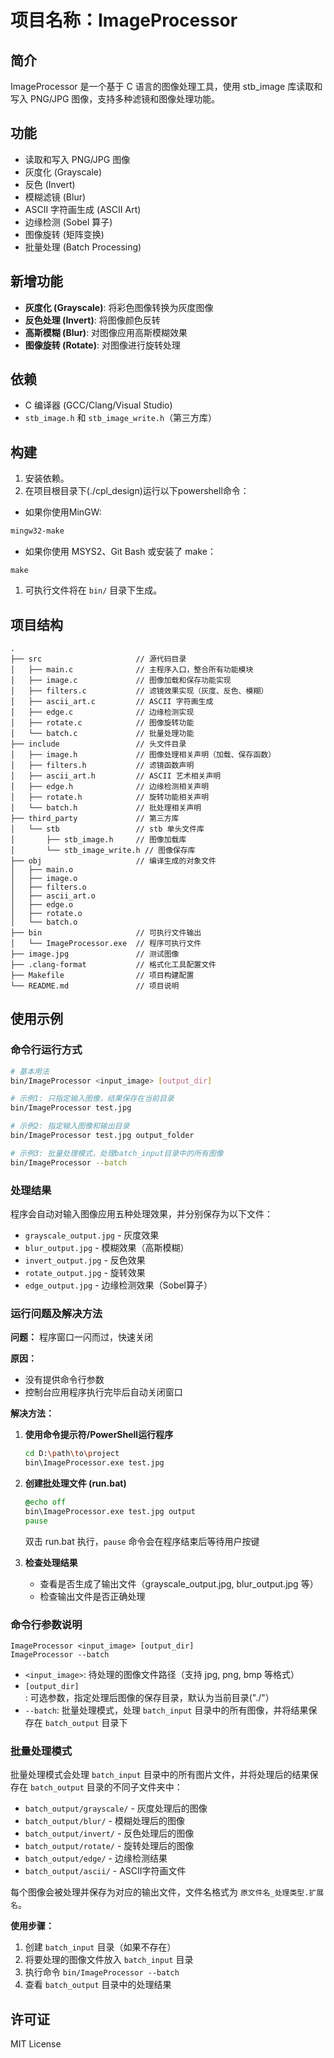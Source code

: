 # 项目名称：ImageProcessor

## 简介
ImageProcessor 是一个基于 C 语言的图像处理工具，使用 stb_image 库读取和写入 PNG/JPG 图像，支持多种滤镜和图像处理功能。

## 功能
- 读取和写入 PNG/JPG 图像
- 灰度化 (Grayscale)
- 反色 (Invert)
- 模糊滤镜 (Blur)
- ASCII 字符画生成 (ASCII Art)
- 边缘检测 (Sobel 算子)
- 图像旋转 (矩阵变换)
- 批量处理 (Batch Processing)

## 新增功能
- **灰度化 (Grayscale)**: 将彩色图像转换为灰度图像
- **反色处理 (Invert)**: 将图像颜色反转
- **高斯模糊 (Blur)**: 对图像应用高斯模糊效果
- **图像旋转 (Rotate)**: 对图像进行旋转处理

## 依赖
- C 编译器 (GCC/Clang/Visual Studio)
- `stb_image.h` 和 `stb_image_write.h`（第三方库）

## 构建
1. 安装依赖。
2. 在项目根目录下(./cpl_design)运行以下powershell命令：
- 如果你使用MinGW:
```powershell
mingw32-make
```

- 如果你使用 MSYS2、Git Bash 或安装了 make：
```
make
```

1. 可执行文件将在 `bin/` 目录下生成。

## 项目结构
```
.
├── src                     // 源代码目录
│   ├── main.c              // 主程序入口，整合所有功能模块
│   ├── image.c             // 图像加载和保存功能实现
│   ├── filters.c           // 滤镜效果实现（灰度、反色、模糊）
│   ├── ascii_art.c         // ASCII 字符画生成
│   ├── edge.c              // 边缘检测实现
│   ├── rotate.c            // 图像旋转功能
│   └── batch.c             // 批量处理功能
├── include                 // 头文件目录
│   ├── image.h             // 图像处理相关声明（加载、保存函数）
│   ├── filters.h           // 滤镜函数声明
│   ├── ascii_art.h         // ASCII 艺术相关声明
│   ├── edge.h              // 边缘检测相关声明
│   ├── rotate.h            // 旋转功能相关声明
│   └── batch.h             // 批处理相关声明
├── third_party             // 第三方库
│   └── stb                 // stb 单头文件库
│       ├── stb_image.h     // 图像加载库
│       └── stb_image_write.h // 图像保存库
├── obj                     // 编译生成的对象文件
│   ├── main.o
│   ├── image.o
│   ├── filters.o
│   ├── ascii_art.o
│   ├── edge.o
│   ├── rotate.o
│   └── batch.o
├── bin                     // 可执行文件输出
│   └── ImageProcessor.exe  // 程序可执行文件
├── image.jpg               // 测试图像
├── .clang-format           // 格式化工具配置文件
├── Makefile                // 项目构建配置
└── README.md               // 项目说明
```

## 使用示例

### 命令行运行方式
```bash
# 基本用法
bin/ImageProcessor <input_image> [output_dir]

# 示例1: 只指定输入图像，结果保存在当前目录
bin/ImageProcessor test.jpg

# 示例2: 指定输入图像和输出目录
bin/ImageProcessor test.jpg output_folder

# 示例3: 批量处理模式，处理batch_input目录中的所有图像
bin/ImageProcessor --batch
```

### 处理结果
程序会自动对输入图像应用五种处理效果，并分别保存为以下文件：
- `grayscale_output.jpg` - 灰度效果
- `blur_output.jpg` - 模糊效果（高斯模糊）
- `invert_output.jpg` - 反色效果
- `rotate_output.jpg` - 旋转效果
- `edge_output.jpg` - 边缘检测效果（Sobel算子）

### 运行问题及解决方法

**问题：** 程序窗口一闪而过，快速关闭

**原因：** 
- 没有提供命令行参数
- 控制台应用程序执行完毕后自动关闭窗口

**解决方法：**

1. **使用命令提示符/PowerShell运行程序**
   ```bash
   cd D:\path\to\project
   bin\ImageProcessor.exe test.jpg
   ```

2. **创建批处理文件 (run.bat)**
   ```bat
   @echo off
   bin\ImageProcessor.exe test.jpg output
   pause
   ```
   双击 run.bat 执行，`pause` 命令会在程序结束后等待用户按键

3. **检查处理结果**
   - 查看是否生成了输出文件（grayscale_output.jpg, blur_output.jpg 等）
   - 检查输出文件是否正确处理

### 命令行参数说明

```
ImageProcessor <input_image> [output_dir]
ImageProcessor --batch
```

- `<input_image>`: 待处理的图像文件路径（支持 jpg, png, bmp 等格式）
- `[output_dir]`: 可选参数，指定处理后图像的保存目录，默认为当前目录("./"）
- `--batch`: 批量处理模式，处理 `batch_input` 目录中的所有图像，并将结果保存在 `batch_output` 目录下

### 批量处理模式

批量处理模式会处理 `batch_input` 目录中的所有图片文件，并将处理后的结果保存在 `batch_output` 目录的不同子文件夹中：

- `batch_output/grayscale/` - 灰度处理后的图像
- `batch_output/blur/` - 模糊处理后的图像
- `batch_output/invert/` - 反色处理后的图像
- `batch_output/rotate/` - 旋转处理后的图像
- `batch_output/edge/` - 边缘检测结果
- `batch_output/ascii/` - ASCII字符画文件

每个图像会被处理并保存为对应的输出文件，文件名格式为 `原文件名_处理类型.扩展名`。

**使用步骤：**
1. 创建 `batch_input` 目录（如果不存在）
2. 将要处理的图像文件放入 `batch_input` 目录
3. 执行命令 `bin/ImageProcessor --batch`
4. 查看 `batch_output` 目录中的处理结果

## 许可证
MIT License